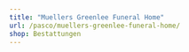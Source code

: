 ```yaml
---
title: "Muellers Greenlee Funeral Home"
url: /pasco/muellers-greenlee-funeral-home/
shop: Bestattungen
---
```

